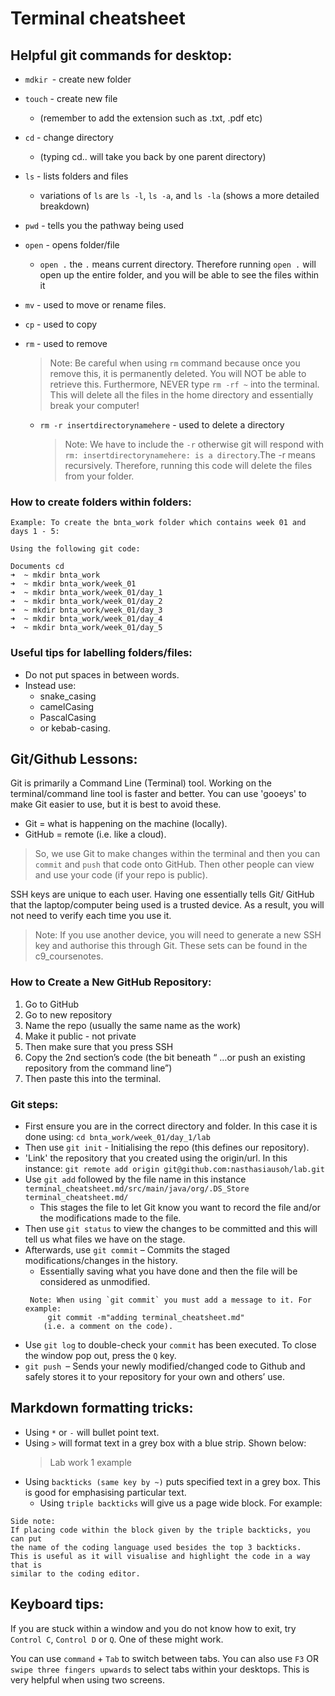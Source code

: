 # Terminal cheatsheet

## Helpful git commands for desktop:
* `mdkir `- create new folder
* `touch` - create new file 
  * (remember to add the extension such as .txt, .pdf etc)
* `cd` - change directory
  *  (typing cd.. will take you back by one parent directory)
* `ls` - lists folders and files
  * variations of `ls` are `ls -l`, `ls -a`, and `ls -la` (shows a more detailed breakdown)
* `pwd` - tells you the pathway being used
* `open` - opens folder/file
  * `open .` the `.` means current directory. Therefore running `open .` will open up the entire folder, and you will be able to see the files within it
* `mv` - used to move or rename files.
* `cp` - used to copy
* `rm` - used to remove
    >Note: Be careful when using `rm` command because once you remove this, it is permanently deleted. You will NOT be able to retrieve this. Furthermore, NEVER type `rm -rf ~` into the terminal. This will delete all the files in the home directory and essentially break your computer!

  * `rm -r insertdirectorynamehere` - used to delete a directory
    > Note: We have to include the `-r` otherwise git will respond with `rm: insertdirectorynamehere: is a directory`.The -r means recursively. Therefore, running this code will delete the files from your folder.



### How to create folders within folders:
``` 
Example: To create the bnta_work folder which contains week 01 and days 1 - 5:

Using the following git code:

Documents cd 
➜  ~ mkdir bnta_work
➜  ~ mkdir bnta_work/week_01
➜  ~ mkdir bnta_work/week_01/day_1
➜  ~ mkdir bnta_work/week_01/day_2
➜  ~ mkdir bnta_work/week_01/day_3
➜  ~ mkdir bnta_work/week_01/day_4
➜  ~ mkdir bnta_work/week_01/day_5 

```
### Useful tips for labelling folders/files:
- Do not put spaces in between words.
- Instead use:
  - snake_casing
  - camelCasing
  - PascalCasing
  - or kebab-casing.

  
## Git/Github Lessons:

Git is primarily a Command Line (Terminal) tool. Working on the terminal/command line tool is faster and better. You can use 'gooeys' to make Git easier to use, but it is best to avoid these.

- Git = what is happening on the machine (locally). 
- GitHub = remote (i.e. like a cloud). 

> So, we use Git to make changes within the terminal and then you can `commit` and `push` that code onto GitHub. Then other people can view and use your code (if your repo is public).

SSH keys are unique to each user. Having one essentially tells Git/ GitHub that the laptop/computer being used is a trusted device. As a result, you will not need to verify each time you use it. 
> Note: If you use another device, you will need to generate a new SSH key and authorise this through Git. These sets can be found in the c9_coursenotes.

### How to Create a New GitHub Repository:
1. Go to GitHub
2. Go to new repository
2. Name the repo (usually the same name as the work)
3. Make it public - not private
4. Then make sure that you press SSH
5. Copy the 2nd section’s code (the bit beneath “ …or push an existing repository from the command line”)
6. Then paste this into the terminal.


### Git steps:
- First ensure you are in the correct directory and folder. In this case it is done using: `cd bnta_work/week_01/day_1/lab `
- Then use `git init` - Initialising the repo (this defines our repository).
- 'Link' the repository that you created using the origin/url. In this instance: `git remote add origin git@github.com:nasthasiausoh/lab.git `
- Use `git add` followed by the file name in this instance `terminal_cheatsheet.md/src/main/java/org/.DS_Store terminal_cheatsheet.md/`
  - This stages the file to let Git know you want to record the file and/or the modifications made to the file. 
- Then use `git status` to view the changes to be committed and this will tell us what files we have on the stage.
- Afterwards, use `git commit` – Commits the staged modifications/changes in the history. 
  - Essentially saving what you have done and then the file will be considered as unmodified. 
  ```
   Note: When using `git commit` you must add a message to it. For example:
       git commit -m"adding terminal_cheatsheet.md" 
      (i.e. a comment on the code).
  ```
- Use `git log` to double-check your `commit` has been executed.  To close the window pop out, press the `Q` key.
- `git push `– Sends your newly modified/changed code to Github and safely stores it to your repository for your own and others’ use.


## Markdown formatting tricks:
- Using `*` or `-` will bullet point text.
- Using `>` will format text in a grey box with a blue strip. Shown below:
  > Lab work 1 example
- Using `backticks (same key by ~)` puts specified text in a grey box. This is good for emphasising particular text.
  - Using `triple backticks` will give us a page wide block. For example:
``` 
Side note: 
If placing code within the block given by the triple backticks, you can put
the name of the coding language used besides the top 3 backticks.
This is useful as it will visualise and highlight the code in a way that is
similar to the coding editor.
```

## Keyboard tips:
If you are stuck within a window and you do not know how to exit, try `Control C`, `Control D` or `Q`. One of these might work.

You can use `command` + `Tab` to switch between tabs.
You can also use `F3` OR `swipe three fingers upwards` to select tabs within your desktops. This is very helpful when using two screens.




